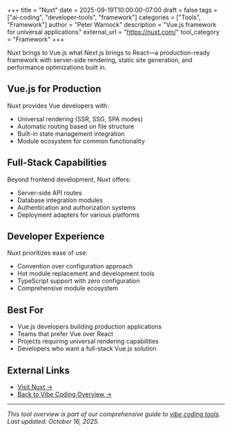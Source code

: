 +++
title = "Nuxt"
date = 2025-09-19T10:00:00-07:00
draft = false
tags = ["ai-coding", "developer-tools", "framework"]
categories = ["Tools", "Framework"]
author = "Peter Warnock"
description = "Vue.js framework for universal applications"
external_url = "https://nuxt.com/"
tool_category = "Framework"
+++

Nuxt brings to Vue.js what Next.js brings to React—a production-ready framework with server-side rendering, static site generation, and performance optimizations built in.

## Vue.js for Production

Nuxt provides Vue developers with:
- Universal rendering (SSR, SSG, SPA modes)
- Automatic routing based on file structure
- Built-in state management integration
- Module ecosystem for common functionality

## Full-Stack Capabilities

Beyond frontend development, Nuxt offers:
- Server-side API routes
- Database integration modules
- Authentication and authorization systems
- Deployment adapters for various platforms

## Developer Experience

Nuxt prioritizes ease of use:
- Convention over configuration approach
- Hot module replacement and development tools
- TypeScript support with zero configuration
- Comprehensive module ecosystem

## Best For

- Vue.js developers building production applications
- Teams that prefer Vue over React
- Projects requiring universal rendering capabilities
- Developers who want a full-stack Vue.js solution

## External Links

- [Visit Nuxt →](https://nuxt.com/)
- [Back to Vibe Coding Overview →](/posts/vibe-coding-revolution/)

---

*This tool overview is part of our comprehensive guide to [vibe coding tools](/posts/vibe-coding-revolution/). Last updated: October 16, 2025.*
